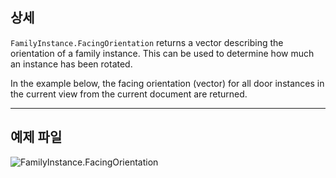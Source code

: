 ## 상세
`FamilyInstance.FacingOrientation` returns a vector describing the orientation of a family instance. This can be used to determine how much an instance has been rotated.

In the example below, the facing orientation (vector) for all door instances in the current view from the current document are returned.
___
## 예제 파일

![FamilyInstance.FacingOrientation](./Revit.Elements.FamilyInstance.FacingOrientation_img.jpg)

